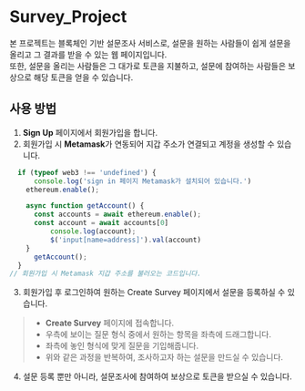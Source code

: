 # Survey_Project

본 프로젝트는 블록체인 기반 설문조사 서비스로, 설문을 원하는 사람들이 쉽게 설문을 올리고 그 결과를 받을 수 있는 웹 페이지입니다.         
또한, 설문을 올리는 사람들은 그 대가로 토큰을 지불하고, 설문에 참여하는 사람들은 보상으로 해당 토큰을 얻을 수 있습니다.

## 사용 방법

1. **Sign Up** 페이지에서 회원가입을 합니다. 
2. 회원가입 시 **Metamask**가 연동되어 지갑 주소가 연결되고 계정을 생성할 수 있습니다.
```js
  if (typeof web3 !== 'undefined') {
      console.log('sign in 페이지 Metamask가 설치되어 있습니다.')
    ethereum.enable();

    async function getAccount() {
      const accounts = await ethereum.enable();
      const account = await accounts[0]
          console.log(account);
          $('input[name=address]').val(account)    
    }
      getAccount();
  }
// 회원가입 시 Metamask 지갑 주소를 불러오는 코드입니다.
```
 
3. 회원가입 후 로그인하여 원하는 Create Survey 페이지에서 설문을 등록하실 수 있습니다. 
>* **Create Survey** 페이지에 접속합니다.
>* 우측에 보이는 질문 형식 중에서 원하는 항목을 좌측에 드래그합니다.
>* 좌측에 놓인 형식에 맞게 질문을 기입해줍니다. 
>* 위와 같은 과정을 반복하여, 조사하고자 하는 설문을 만드실 수 있습니다. 
4. 설문 등록 뿐만 아니라, 설문조사에 참여하여 보상으로 토큰을 받으실 수 있습니다. 


